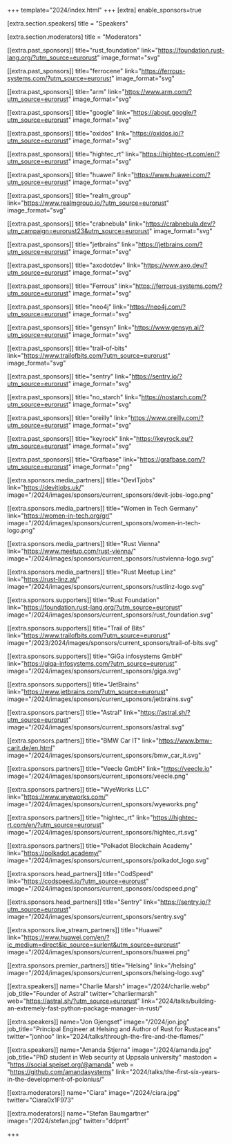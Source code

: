 +++
template="2024/index.html"
+++
[extra]
	enable_sponsors=true

[extra.section.speakers]
	title = "Speakers"

[extra.section.moderators]
	title = "Moderators"

[[extra.past_sponsors]]
	title="rust_foundation"
	link="https://foundation.rust-lang.org/?utm_source=eurorust"
	image_format="svg"

[[extra.past_sponsors]]
	title="ferrocene"
	link="https://ferrous-systems.com/?utm_source=eurorust"
	image_format="svg"

[[extra.past_sponsors]]
	title="arm"
	link="https://www.arm.com/?utm_source=eurorust"
	image_format="svg"

[[extra.past_sponsors]]
	title="google"
	link="https://about.google/?utm_source=eurorust"
	image_format="svg"

[[extra.past_sponsors]]
	title="oxidos"
	link="https://oxidos.io/?utm_source=eurorust"
	image_format="svg"

[[extra.past_sponsors]]
	title="hightec_rt"
	link="https://hightec-rt.com/en/?utm_source=eurorust"
	image_format="svg"

[[extra.past_sponsors]]
	title="huawei"
	link="https://www.huawei.com/?utm_source=eurorust"
	image_format="svg"

[[extra.past_sponsors]]
	title="realm_group"
	link="https://www.realmgroup.io/?utm_source=eurorust"
	image_format="svg"

[[extra.past_sponsors]]
	title="crabnebula"
	link="https://crabnebula.dev/?utm_campaign=eurorust23&utm_source=eurorust"
	image_format="svg"

[[extra.past_sponsors]]
	title="jetbrains"
	link="https://jetbrains.com/?utm_source=eurorust"
	image_format="svg"

[[extra.past_sponsors]]
	title="axodotdev"
	link="https://www.axo.dev/?utm_source=eurorust"
	image_format="svg"

[[extra.past_sponsors]]
	title="Ferrous"
	link="https://ferrous-systems.com/?utm_source=eurorust"
	image_format="svg"

[[extra.past_sponsors]]
	title="neo4j"
	link="https://neo4j.com/?utm_source=eurorust"
	image_format="svg"

[[extra.past_sponsors]]
	title="gensyn"
	link="https://www.gensyn.ai/?utm_source=eurorust"
	image_format="svg"

[[extra.past_sponsors]]
	title="trail-of-bits"
	link="https://www.trailofbits.com/?utm_source=eurorust"
	image_format="svg"

[[extra.past_sponsors]]
	title="sentry"
	link="https://sentry.io/?utm_source=eurorust"
	image_format="svg"

[[extra.past_sponsors]]
	title="no_starch"
	link="https://nostarch.com/?utm_source=eurorust"
	image_format="svg"

[[extra.past_sponsors]]
	title="oreilly"
	link="https://www.oreilly.com/?utm_source=eurorust"
	image_format="svg"

[[extra.past_sponsors]]
	title="keyrock"
	link="https://keyrock.eu/?utm_source=eurorust"
	image_format="svg"

[[extra.past_sponsors]]
	title="Grafbase"
	link="https://grafbase.com/?utm_source=eurorust"
	image_format="png"

[[extra.sponsors.media_partners]]
	title="DevITjobs"
	link="https://devitjobs.uk/"
	image="/2024/images/sponsors/current_sponsors/devit-jobs-logo.png"

[[extra.sponsors.media_partners]]
	title="Women in Tech Germany"
	link="https://women-in-tech.org/gr/"
	image="/2024/images/sponsors/current_sponsors/women-in-tech-logo.png"

[[extra.sponsors.media_partners]]
	title="Rust Vienna"
	link="https://www.meetup.com/rust-vienna/"
	image="/2024/images/sponsors/current_sponsors/rustvienna-logo.svg"

[[extra.sponsors.media_partners]]
	title="Rust Meetup Linz"
	link="https://rust-linz.at/"
	image="/2024/images/sponsors/current_sponsors/rustlinz-logo.svg"

[[extra.sponsors.supporters]]
	title="Rust Foundation"
	link="https://foundation.rust-lang.org/?utm_source=eurorust"
	image="/2024/images/sponsors/current_sponsors/rust_foundation.svg"

[[extra.sponsors.supporters]]
	title="Trail of Bits"
	link="https://www.trailofbits.com/?utm_source=eurorust"
	image="/2023/2024/images/sponsors/current_sponsors/trail-of-bits.svg"

[[extra.sponsors.supporters]]
	title="GiGa infosystems GmbH"
	link="https://giga-infosystems.com/?utm_source=eurorust"
	image="/2024/images/sponsors/current_sponsors/giga.svg"

[[extra.sponsors.supporters]]
	title="JetBrains"
	link="https://www.jetbrains.com/?utm_source=eurorust"
	image="/2024/images/sponsors/current_sponsors/jetbrains.svg"

[[extra.sponsors.partners]]
	title="Astral"
	link="https://astral.sh/?utm_source=eurorust"
	image="/2024/images/sponsors/current_sponsors/astral.svg"

[[extra.sponsors.partners]]
	title="BMW Car IT"
	link="https://www.bmw-carit.de/en.html"
	image="/2024/images/sponsors/current_sponsors/bmw_car_it.svg"

[[extra.sponsors.partners]]
	title="Veecle GmbH"
	link="https://veecle.io"
	image="/2024/images/sponsors/current_sponsors/veecle.png"

[[extra.sponsors.partners]]
	title="WyeWorks LLC"
	link="https://www.wyeworks.com/"
	image="/2024/images/sponsors/current_sponsors/wyeworks.png"

[[extra.sponsors.partners]]
	title="hightec_rt"
	link="https://hightec-rt.com/en/?utm_source=eurorust"
	image="/2024/images/sponsors/current_sponsors/hightec_rt.svg"

[[extra.sponsors.partners]]
	title="Polkadot Blockchain Academy"
	link="https://polkadot.academy/"
	image="/2024/images/sponsors/current_sponsors/polkadot_logo.svg"

[[extra.sponsors.head_partners]]
	title="CodSpeed"
	link="https://codspeed.io/?utm_source=eurorust"
	image="/2024/images/sponsors/current_sponsors/codspeed.png"

[[extra.sponsors.head_partners]]
	title="Sentry"
	link="https://sentry.io/?utm_source=eurorust"
	image="/2024/images/sponsors/current_sponsors/sentry.svg"

[[extra.sponsors.live_stream_partners]]
	title="Huawei"
	link="https://www.huawei.com/en/?ic_medium=direct&ic_source=surlent&utm_source=eurorust"
	image="/2024/images/sponsors/current_sponsors/huawei.png"

[[extra.sponsors.premier_partners]]
	title="Helsing"
	link="/helsing"
	image="/2024/images/sponsors/current_sponsors/helsing-logo.svg"


[[extra.speakers]]
	name="Charlie Marsh"
	image="/2024/charlie.webp"
	job_title="Founder of Astral"
	twitter="charliermarsh"
	web="https://astral.sh/?utm_source=eurorust"
	link="2024/talks/building-an-extremely-fast-python-package-manager-in-rust/"

[[extra.speakers]]
	name="Jon Gjengset"
	image="/2024/jon.jpg"
	job_title="Principal Engineer at Helsing and Author of Rust for Rustaceans"
	twitter="jonhoo"
	link="2024/talks/through-the-fire-and-the-flames/"

[[extra.speakers]]
    name="Amanda Stjerna"
    image="/2024/amanda.jpg"
    job_title="PhD student in Web security at Uppsala university"
    mastodon = "https://social.spejset.org/@amanda"
    web = "https://github.com/amandasystems"
    link="2024/talks/the-first-six-years-in-the-development-of-polonius/"

[[extra.moderators]]
	name="Ciara"
	image="/2024/ciara.jpg"
	twitter="Ciara0x1F973"

[[extra.moderators]]
	name="Stefan Baumgartner"
	image="/2024/stefan.jpg"
	twitter="ddprrt"

+++
